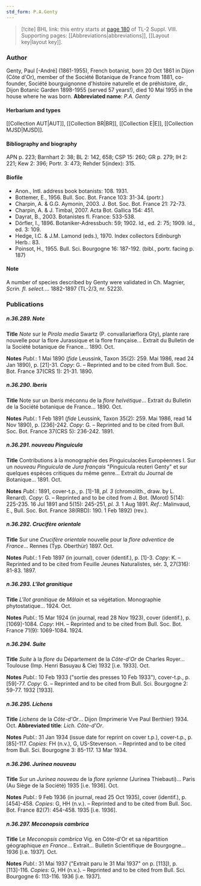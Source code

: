 ```yaml
---
std_form: P.A.Genty
---
```


> [!cite] BHL link: this entry starts at [page 180](https://www.biodiversitylibrary.org/page/33258658) of TL-2 Suppl. VIII.
> Supporting pages: [[Abbreviations|abbreviations]], [[Layout key|layout key]].

### Author

Genty, Paul \[-André\] (1861-1955), French botanist, born 20 Oct 1861 in Dijon (Côte d'Or), member of the Société Botanique de France from 1881, co-founder, Société bourguignonne d'histoire naturelle et de préhistoire, dir., Dijon Botanic Garden 1898-1955 (served 57 years!), died 10 Mai 1955 in the house where he was born. 
**Abbreviated name**: *P.A. Genty*

#### Herbarium and types

[[Collection AUT|AUT]], [[Collection BR|BR]], [[Collection E|E]], [[Collection MJSD|MJSD]].

#### Bibliography and biography

APN p. 223; Barnhart 2: 38; BL 2: 142, 658; CSP 15: 260; GR p. 279; IH 2: 221; Kew 2: 396; Portr. 3: 473; Rehder 5(index): 315.

#### Biofile

- Anon., Intl. address book botanists: 108. 1931.
- Bottemer, E., 1956. Bull. Soc. Bot. France 103: 31-34. (portr.)
- Charpin, A. & G.G. Aymonin, 2003. J. Bot. Soc. Bot. France 21: 72-73.
- Charpin, A. & J. Timbal, 2007. Acta Bot. Gallica 154: 451.
- Dayrat, B., 2003. Botanistes fl. France: 533-538.
- Dörfler, I., 1896. Botaniker-Adressbuch: 59; 1902. Id., ed. 2: 75; 1909. Id., ed. 3: 109.
- Hedge, I.C. & J.M. Lamond (eds.), 1970. Index collectors Edinburgh Herb.: 83.
- Poinsot, H., 1955. Bull. Sci. Bourgogne 16: 187-192. (bibl., portr. facing p. 187)

#### Note

A number of species described by Genty were validated in Ch. Magnier, *Scrin. fl. select.*... 1882-1897 (TL-2/3, nr. 5223).

### Publications

##### n.36.289. Note

**Title**
*Note* sur le *Pirola media* Swartz (P. convallariæflora Gty), plante rare nouvelle pour la flore Jurassique et la flore française... Extrait du Bulletin de la Société botanique de France... 1890. Oct.

**Notes**
*Publ*.: 1 Mai 1890 (*fide* Leussink, Taxon 35(2): 259. Mai 1986, read 24 Jan 1890), p. \[21\]-31. *Copy*: G. – Reprinted and to be cited from Bull. Soc. Bot. France 37(CRS 1): 21-31. 1890.

##### n.36.290. Iberis

**Title**
Note sur un *Iberis* méconnu de la *flore helvétique*... Extrait du Bulletin de la Société botanique de France... 1890. Oct.

**Notes**
*Publ*.: 1 Feb 1891 (*fide* Leussink, Taxon 35(2): 259. Mai 1986, read 14 Nov 1890), p. \[236\]-242. *Copy*: G. – Reprinted and to be cited from Bull. Soc. Bot. France 37(CRS 5): 236-242. 1891.

##### n.36.291. nouveau Pinguicula

**Title**
Contributions à la monographie des Pinguiculacées Européennes I. Sur un *nouveau Pinguicula* de *Jura français* "Pinguicula reuteri Genty" et sur quelques espèces critiques du même genre... Extrait du Journal de Botanique... 1891. Oct.

**Notes**
*Publ*.: 1891, cover-t.p., p. \[1\]-18, *pl. 3* (chromolith., draw. by L. Renard). *Copy*: G. – Reprinted and to be cited from J. Bot. (Morot) 5(14): 225-235. 16 Jul 1891 and 5(15): 245-251, *pl. 3.* 1 Aug 1891.
*Ref*.: Malinvaud, E., Bull. Soc. Bot. France 38(RBD): 190. 1 Feb 1892) (rev.).

##### n.36.292. Crucifère orientale

**Title**
Sur une *Crucifère orientale* nouvelle pour la *flore adventice* de *France*... Rennes (Typ. Oberthür) 1897. Oct.

**Notes**
*Publ*.: 1 Feb 1897 (in journal), cover (identif.), p. \[1\]-3. *Copy*: K. – Reprinted and to be cited from Feuille Jeunes Naturalistes, sér. 3, 27(316): 81-83. 1897.

##### n.36.293. L'îlot granitique

**Title**
*L'îlot granitique* de *Mâlain* et sa végétation. Monographie phytostatique... 1924. Oct.

**Notes**
*Publ*.: 15 Mar 1924 (in journal, read 28 Nov 1923), cover (identif.), p. \[1069\]-1084.
*Copy*: HH. – Reprinted and to be cited from Bull. Soc. Bot. France 71(9): 1069-1084. 1924.

##### n.36.294. Suite

**Title**
*Suite* à la *flore* du Département de la *Côte-d'Or* de Charles Royer... Toulouse (Imp. Henri Basuyau & Cie) 1932 \[i.e. 1933\]. Oct.

**Notes**
*Publ*.: 10 Feb 1933 ("sortie des presses 10 Feb 1933"), cover-t.p., p. \[59\]-77. *Copy*: G. – Reprinted and to be cited from Bull. Sci. Bourgogne 2: 59-77. 1932 \[1933\].

##### n.36.295. Lichens

**Title**
*Lichens* de la *Côte-d'Or*... Dijon (Imprimerie Vve Paul Berthier) 1934. Oct.
**Abbreviated title**: *Lich. Côte-d'Or*.

**Notes**
*Publ*.: 31 Jan 1934 (issue date for reprint on cover t.p.), cover-t.p., p. \[85\]-117. *Copies*: FH (n.v.), G, US-Stevenson. – Reprinted and to be cited from Bull. Sci. Bourgogne 3: 85-117. 13 Mar 1934.

##### n.36.296. Jurinea nouveau

**Title**
Sur un *Jurinea nouveau* de la *flore syrienne* (Jurinea Thiebauti)... Paris (Au Siège de la Société) 1935 \[i.e. 1936\]. Oct.

**Notes**
*Publ*.: 9 Feb 1936 (in journal, read 25 Oct 1935), cover (identif.), p. \[454\]-458. *Copies*: G, HH (n.v.). – Reprinted and to be cited from Bull. Soc. Bot. France 82(7): 454-458. 1935 \[i.e. 1936\].

##### n.36.297. Meconopsis cambrica

**Title**
Le *Meconopsis cambrica* Vig. en Côte-d'Or et sa répartition géographique *en France*... Extrait... Bulletin Scientifique de Bourgogne... 1936 \[i.e. 1937\]. Oct.

**Notes**
*Publ*.: 31 Mai 1937 ("Extrait paru le 31 Mai 1937" on p. \[113\]), p. \[113\]-116. *Copies*: G, HH (n.v.). – Reprinted and to be cited from Bull. Sci. Bourgogne 6: 113-116. 1936 \[i.e. 1937\].

